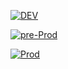 [![DEV](https://github.com/louismichel100/ansible-webapp/actions/workflows/dev.yml/badge.svg)](https://github.com/louismichel100/ansible-webapp/actions/workflows/dev.yml)


[![pre-Prod](https://github.com/louismichel100/ansible-webapp/actions/workflows/preprod.yml/badge.svg)](https://github.com/louismichel100/ansible-webapp/actions/workflows/preprod.yml)


[![Prod](https://github.com/louismichel100/ansible-webapp/actions/workflows/prod.yml/badge.svg)](https://github.com/louismichel100/ansible-webapp/actions/workflows/prod.yml)

